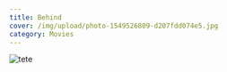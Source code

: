 ```yaml
---
title: Behind
cover: /img/upload/photo-1549526809-d207fdd074e5.jpg
category: Movies
---
```

![tete](/img/upload/profile.jpg "sdfsdf")
